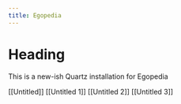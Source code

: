 ```yaml
---
title: Egopedia
---
```

# Heading
This is a new-ish Quartz installation for Egopedia

[[Untitled]]
[[Untitled 1]]
[[Untitled 2]]
[[Untitled 3]]


